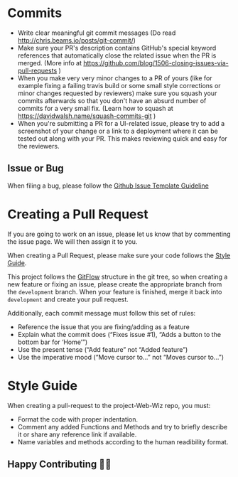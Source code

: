 
# Commits
* Write clear meaningful git commit messages (Do read http://chris.beams.io/posts/git-commit/)
* Make sure your PR's description contains GitHub's special keyword references that automatically close the related issue when the PR is merged. (More info at https://github.com/blog/1506-closing-issues-via-pull-requests )
* When you make very very minor changes to a PR of yours (like for example fixing a failing travis build or some small style corrections or minor changes requested by reviewers) make sure you squash your commits afterwards so that you don't have an absurd number of commits for a very small fix. (Learn how to squash at https://davidwalsh.name/squash-commits-git )
* When you're submitting a PR for a UI-related issue, please try to add a screenshot of your change or a link to a deployment where it can be tested out along with your PR. This makes reviewing quick and easy for the reviewers.


## Issue or Bug
When filing a bug, please follow the [Github Issue Template Guideline](https://gist.github.com/auremoser/72803ba969d0e61ff070#file-issue_template-md)

# Creating a Pull Request
If you are going to work on an issue, please let us know that by commenting the issue page. We will then assign it to you.

When creating a Pull Request, please make sure your code follows the [Style Guide](#style-guide). 

This project follows the [GitFlow](https://nvie.com/posts/a-successful-git-branching-model) structure in the git tree, so when creating a new feature or fixing an issue, please create the appropriate branch from the `development` branch. When your feature is finished, merge it back into `development` and create your pull request.

Additionally, each commit message must follow this set of rules:
- Reference the issue that you are fixing/adding as a feature
- Explain what the commit does (“Fixes issue #1), “Adds a button to the bottom bar for ‘Home’”)
- Use the present tense (“Add feature” not “Added feature”)
- Use the imperative mood (“Move cursor to…” not “Moves cursor to…”)

# Style Guide
When creating a pull-request to the project-Web-Wiz repo, you must:
- Format the code with  proper indentation.
- Comment any added Functions and Methods and try to briefly describe it or share any reference link if available.
- Name variables and methods according to the human readibility format.

## Happy Contributing 🥳🥳

